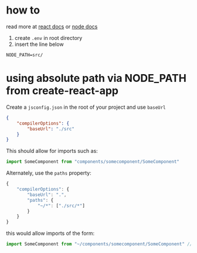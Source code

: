 # how to 

read more at [react docs](https://facebook.github.io/create-react-app/docs/advanced-configuration) or [node docs](https://nodejs.org/api/modules.html#modules_loading_from_the_global_folders)

1. create `.env` in root directory
2. insert the line below

```
NODE_PATH=src/
```

# using absolute path via NODE_PATH from create-react-app

Create a `jsconfig.json` in the root of your project and use `baseUrl`

```json
{
    "compilerOptions": {
        "baseUrl": "./src"
    }
}
```

This should allow for imports such as:

```js
import SomeComponent from "components/somecomponent/SomeComponent"
```

Alternately, use the `paths` property:

```js
{
    "compilerOptions": {
        "baseUrl": ".",
        "paths": {
            "~/*": ["./src/*"]
        }
    }
}
```

this would allow imports of the form:

```js
import SomeComponent from "~/components/somecomponent/SomeComponent" // pay attension the path `~/`
```
